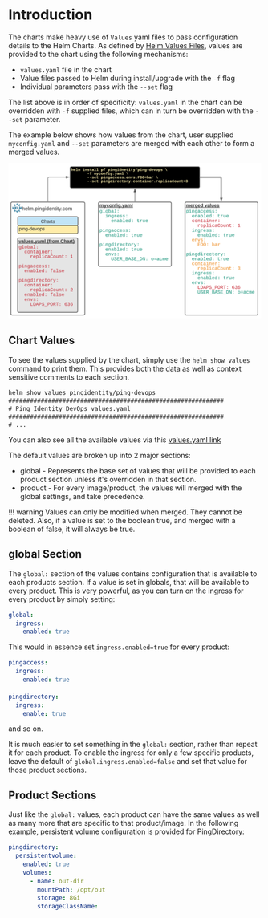 # Introduction

The charts make heavy use of `Values` yaml files to pass configuration details
to the Helm Charts.  As defined by [Helm Values Files](https://helm.sh/docs/chart_template_guide/values_files/), values are provided to the chart using the following
mechanisms:

* `values.yaml` file in the chart
* Value files passed to Helm during install/upgrade with the `-f` flag
* Individual parameters pass with the `--set` flag

The list above is in order of specificity: `values.yaml` in the chart can be overridden
with `-f` supplied files, which can in turn be overridden with the `--set` parameter.

The example below shows how values from the chart, user supplied `myconfig.yaml` and `--set` parameters are merged with each other to form a merged values.

![Example Values](img/../../img/configIntro-1.png)

## Chart Values

To see the values supplied by the chart, simply use the `helm show values` command to
print them.  This provides both the data as well as context sensitive comments to each
section.

```shell
helm show values pingidentity/ping-devops
############################################################
# Ping Identity DevOps values.yaml
############################################################
# ...
```

You can also see all the available values via this [values.yaml link](https://github.com/pingidentity/helm-charts/blob/master/charts/ping-devops/values.yaml)

The default values are broken up into 2 major sections:

* global - Represents the base set of values that will be provided to each product
section unless it's overridden in that section.
* product - For every image/product, the values will merged with the global settings,
and take precedence.

!!! warning
    Values can only be modified when merged.  They cannot be deleted.  Also, if a value is
    set to the boolean true, and merged with a boolean of false, it will always be true.

## global Section

The `global:` section of the values contains configuration that is available to each
products section.  If a value is set in globals, that will be available to every product.
This is very powerful, as you can turn on the ingress for every product by simply setting:

```yaml
global:
  ingress:
    enabled: true
```

This would in essence set `ingress.enabled=true` for every product:

```yaml
pingaccess:
  ingress:
    enabled: true

pingdirectory:
  ingress:
    enable: true
```
and so on.

It is much easier to set something in the `global:` section, rather than repeat it for each
product. To enable the ingress for only a few specific products, leave the default of
`global.ingress.enabled=false` and set that value for those product sections.

## Product Sections

Just like the `global:` values, each product can have the same values as well as many
more that are specific to that product/image.  In the following example,
persistent volume configuration is provided for PingDirectory:

```yaml
pingdirectory:
  persistentvolume:
    enabled: true
    volumes:
      - name: out-dir
        mountPath: /opt/out
        storage: 8Gi
        storageClassName:
```
